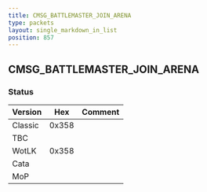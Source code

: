 ```yaml
---
title: CMSG_BATTLEMASTER_JOIN_ARENA
type: packets
layout: single_markdown_in_list
position: 857
---
```


## CMSG_BATTLEMASTER_JOIN_ARENA

### Status

Version    | Hex        | Comment
---------- | ---------- | ---------- 
Classic    | 0x358      | 
TBC        |            | 
WotLK      | 0x358      | 
Cata       |            | 
MoP        |            | 